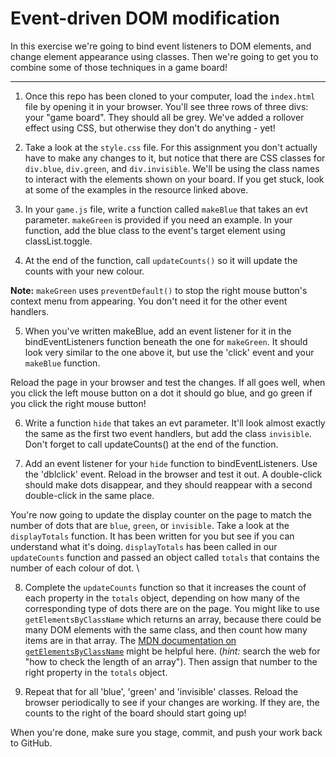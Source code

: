 # Event-driven DOM modification

In this exercise we're going to bind event listeners to DOM elements, and change element appearance using classes. Then we're going to get you to combine some of those techniques in a game board!

---

1. Once this repo has been cloned to your computer, load the `index.html` file by opening it in your browser. You'll see three rows of three divs: your "game board". They should all be grey. We've added a rollover effect using CSS, but otherwise they don't do anything - yet!

2. Take a look at the `style.css` file. For this assignment you don't actually have to make any changes to it, but notice that there are CSS classes for `div.blue`, `div.green`, and `div.invisible`. We'll be using the class names to interact with the elements shown on your board. If you get stuck, look at some of the examples in the resource linked above.

3.  In your `game.js` file, write a function called `makeBlue` that takes an evt parameter. `makeGreen` is provided if you need an example. In your function, add the blue class to the event's target element using classList.toggle.

4. At the end of the function, call `updateCounts()` so it will update the counts with your new colour.

**Note:** `makeGreen` uses `preventDefault()` to stop the right mouse button's context menu from appearing. You don't need it for the other event handlers.

5. When you've written makeBlue, add an event listener for it in the bindEventListeners function beneath the one for `makeGreen`. It should look very similar to the one above it, but use the 'click' event and your `makeBlue` function.

Reload the page in your browser and test the changes. If all goes well, when you click the left mouse button on a dot it should go blue, and go green if you click the right mouse button!

6. Write a function `hide` that takes an evt parameter. It'll look almost exactly the same as the first two event handlers, but add the class `invisible`. Don't forget to call updateCounts() at the end of the function.

7. Add an event listener for your `hide` function to bindEventListeners. Use the 'dblclick' event. Reload in the browser and test it out. A double-click should make dots disappear, and they should reappear with a second double-click in the same place.

You're now going to update the display counter on the page to match the number of dots that are `blue`, `green`, or `invisible`. Take a look at the `displayTotals` function. It has been written for you but see if you can understand what it's doing.  `displayTotals` has been called in our `updateCounts` function and passed an object called `totals` that contains the number of each colour of dot. \

8. Complete the `updateCounts` function so that it increases the count of each property in the `totals` object, depending on how many of the corresponding type of dots there are on the page. You might like to use `getElementsByClassName` which returns an array, because there could be many DOM elements with the same class, and then count how many items are in that array. The [MDN documentation on `getElementsByClassName`](https://developer.mozilla.org/en-US/docs/Web/API/Document/getElementsByClassName) might be helpful here. (_hint:_ search the web for "how to check the length of an array"). Then assign that number to the right property in the `totals` object. 
 
9. Repeat that for all 'blue', 'green' and 'invisible' classes. Reload the browser periodically to see if your changes are working. If they are, the counts to the right of the board should start going up!

When you're done, make sure you stage, commit, and push your work back to GitHub.
